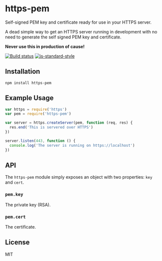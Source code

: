 # https-pem

Self-signed PEM key and certificate ready for use in your HTTPS server.

A dead simple way to get an HTTPS server running in development with no
need to generate the self signed PEM key and certificate.

**Never use this in production of cause!**

[![Build status](https://travis-ci.org/watson/https-pem.svg?branch=master)](https://travis-ci.org/watson/https-pem)
[![js-standard-style](https://img.shields.io/badge/code%20style-standard-brightgreen.svg?style=flat)](https://github.com/feross/standard)

## Installation

```
npm install https-pem
```

## Example Usage

```js
var https = require('https')
var pem = require('https-pem')

var server = https.createServer(pem, function (req, res) {
  res.end('This is servered over HTTPS')
})

server.listen(443, function () {
  console.log('The server is running on https://localhost')
})
```

## API

The `https-pem` module simply exposes an object with two properties:
`key` and `cert`.

### `pem.key`

The private key (RSA).

### `pem.cert`

The certificate.

## License

MIT
